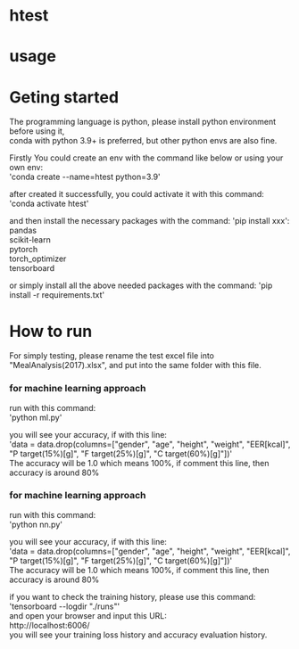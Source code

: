 # htest

# usage

# Geting started  
The programming language is python, please install python environment before using it,  
conda with python 3.9+ is preferred, but other python envs are also fine.  

Firstly You could create an env with the command like below or using your own env:  
'conda create --name=htest python=3.9'   

after created it successfully, you could activate it with this command:  
'conda activate htest'

and then install the necessary packages with the command: 'pip install xxx':   
pandas  
scikit-learn  
pytorch  
torch_optimizer  
tensorboard  

or simply install all the above needed packages with the command: 'pip install -r requirements.txt'   

# How to run

For simply testing, please rename the test excel file into "MealAnalysis(2017).xlsx", and put into the same folder with this file.   

### for machine learning approach  

run with this command:   
'python ml.py'  

you will see your accuracy, if with this line:  
'data = data.drop(columns=["gender", "age", "height", "weight", "EER[kcal]", "P target(15%)[g]", "F target(25%)[g]", "C target(60%)[g]"])'  
The accuracy will be 1.0 which means 100%, if comment this line, then accuracy is around 80%    

### for machine learning approach  

run with this command:  
'python nn.py'  

you will see your accuracy, if with this line:  
'data = data.drop(columns=["gender", "age", "height", "weight", "EER[kcal]", "P target(15%)[g]", "F target(25%)[g]", "C target(60%)[g]"])'  
The accuracy will be 1.0 which means 100%, if comment this line, then accuracy is around 80%   

if you want to check the training history, please use this command:  
'tensorboard --logdir "./runs"'  
and open your browser and input this URL:    
http://localhost:6006/  
you will see your training loss history and accuracy evaluation history.  







